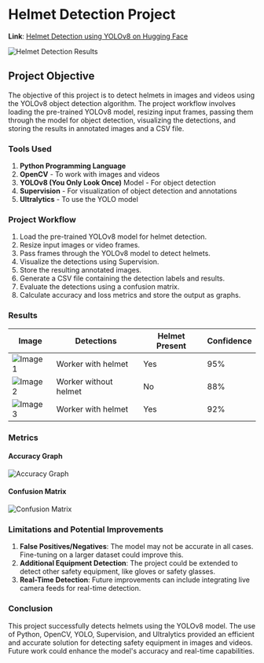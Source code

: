 # Helmet Detection Project

**Link**: [Helmet Detection using YOLOv8 on Hugging Face](https://huggingface.co/spaces/Abs6187/Helmet-Detect-model)

![Helmet Detection Results](https://github.com/meryemsakin/helmet-detection/blob/main/allresults.jpeg)

## Project Objective

The objective of this project is to detect helmets in images and videos using the YOLOv8 object detection algorithm. The project workflow involves loading the pre-trained YOLOv8 model, resizing input frames, passing them through the model for object detection, visualizing the detections, and storing the results in annotated images and a CSV file.

### Tools Used

1. **Python Programming Language**
2. **OpenCV** - To work with images and videos
3. **YOLOv8 (You Only Look Once)** Model - For object detection
4. **Supervision** - For visualization of object detection and annotations
5. **Ultralytics** - To use the YOLO model

### Project Workflow

1. Load the pre-trained YOLOv8 model for helmet detection.
2. Resize input images or video frames.
3. Pass frames through the YOLOv8 model to detect helmets.
4. Visualize the detections using Supervision.
5. Store the resulting annotated images.
6. Generate a CSV file containing the detection labels and results.
7. Evaluate the detections using a confusion matrix.
8. Calculate accuracy and loss metrics and store the output as graphs.

### Results

| **Image**                           | **Detections**                   | **Helmet Present** | **Confidence** |
|-------------------------------------|----------------------------------|-------------------|----------------|
| ![Image 1](https://github.com/meryemsakin/helmet-detection/blob/main/Result/floor_1/images/hard_hat_workers42.png) | Worker with helmet | Yes               | 95%            |
| ![Image 2](https://github.com/meryemsakin/helmet-detection/blob/main/Result/floor_1/images/image_6.jpg) | Worker without helmet | No                | 88%            |
| ![Image 3](https://github.com/meryemsakin/helmet-detection/blob/main/Result/floor_1/images/image_7.jpg) | Worker with helmet | Yes               | 92%            |

### Metrics

#### Accuracy Graph
![Accuracy Graph](https://github.com/meryemsakin/helmet-detection/blob/main/graph.png)

#### Confusion Matrix
![Confusion Matrix](https://github.com/meryemsakin/helmet-detection/blob/main/cmatrix.png)

### Limitations and Potential Improvements

1. **False Positives/Negatives**: The model may not be accurate in all cases. Fine-tuning on a larger dataset could improve this.
2. **Additional Equipment Detection**: The project could be extended to detect other safety equipment, like gloves or safety glasses.
3. **Real-Time Detection**: Future improvements can include integrating live camera feeds for real-time detection.

### Conclusion

This project successfully detects helmets using the YOLOv8 model. The use of Python, OpenCV, YOLO, Supervision, and Ultralytics provided an efficient and accurate solution for detecting safety equipment in images and videos. Future work could enhance the model's accuracy and real-time capabilities.

